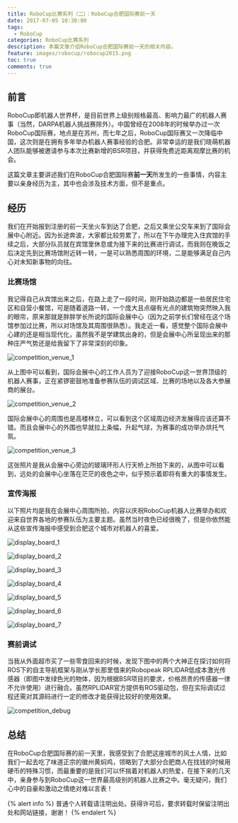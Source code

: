 ```yaml
---
title: RoboCup比赛系列（二）：RoboCup合肥国际赛前一天
date: 2017-07-05 10:30:00
tags:
  - RoboCup
categories: RoboCup比赛系列
description: 本篇文章介绍RoboCup合肥国际赛前一天的相关内容。
feature: images/robocup/robocup2015.png
toc: true
comments: true
---
```


## 前言

RoboCup即机器人世界杯，是目前世界上级别规格最高、影响力最广的机器人赛事（当然，DARPA机器人挑战赛除外）。中国曾经在2008年的时候举办过一次RoboCup国际赛，地点是在苏州，而七年之后，RoboCup国际赛又一次降临中国，这次则是在拥有多年举办机器人赛事经验的合肥。非常幸运的是我们晓萌机器人团队能够被邀请参与本次比赛新增的BSR项目，并获得免费近距离观摩比赛的机会。

这篇文章主要讲述我们在RoboCup合肥国际赛**前一天**所发生的一些事情，内容主要以亲身经历为主，其中也会涉及技术方面，但不是重点。

<!--more-->

## 经历

我们在开始报到注册的前一天坐火车到达了合肥，之后又乘坐公交车来到了国际会展中心附近。因为长途奔波，大家都比较劳累了，所以在下午办理完入住宾馆的手续之后，大部分队员就在宾馆里休息或为接下来的比赛进行调试，而我则在晚饭之后决定先到比赛场馆附近转一转，一是可以熟悉周围的环境，二是能够满足自己内心对未知新事物的向往。

### 比赛场馆

我记得自己从宾馆出来之后，在路上走了一段时间，刚开始路边都是一些居民住宅区和自营小餐馆，可是随着道路一转，一个庞大且点缀有光点的建筑物突然映入我的眼帘，原来那就是胖胖学长所说的国际会展中心（因为之前学长们曾经在这个场馆参加过比赛，所以对场馆及其周围很熟悉）。我走近一看，感觉整个国际会展中心建的还是相当现代化，虽然我不是学建筑出身的，但是会展中心所呈现出来的那种庄严气势还是给我留下了非常深刻的印象。

![competition_venue_1](../../../../../images/hefei/day_1/competition_venue_1.jpg)

从上图中可以看到，国际会展中心的工作人员为了迎接RoboCup这一世界顶级的机器人赛事，正在紧锣密鼓地准备参赛队伍的调试区域、比赛的场地以及各大参展商的展台。

![competition_venue_2](../../../../../images/hefei/day_1/competition_venue_2.jpg)

国际会展中心的周围也是高楼林立，可以看到这个区域周边经济发展得应该还算不错。而且会展中心的外围也早就拉上条幅，升起气球，为赛事的成功举办烘托气氛。

![competition_venue_3](../../../../../images/hefei/day_1/competition_venue_3.jpg)

这张照片是我从会展中心旁边的玻璃环形人行天桥上所拍下来的，从图中可以看到，远处的会展中心坐落在茫茫的夜色之中，似乎预示着即将有重大的事情发生。

### 宣传海报

以下照片均是我在会展中心周围所拍，内容以庆祝RoboCup机器人比赛举办和欢迎来自世界各地的参赛队伍为主要主题。虽然当时夜色已经很晚了，但是你依然能从这些宣传海报中感受到合肥这个城市对机器人的喜爱。

![display_board_1](../../../../../images/hefei/day_1/display_board_1.jpg)

![display_board_2](../../../../../images/hefei/day_1/display_board_2.jpg)

![display_board_3](../../../../../images/hefei/day_1/display_board_3.jpg)

![display_board_4](../../../../../images/hefei/day_1/display_board_4.jpg)

![display_board_5](../../../../../images/hefei/day_1/display_board_5.jpg)

![display_board_6](../../../../../images/hefei/day_1/display_board_6.jpg)

![display_board_7](../../../../../images/hefei/day_1/display_board_7.jpg)

### 赛前调试

当我从外面超市买了一些零食回来的时候，发现下图中的两个大神正在探讨如何将ROS下的自主导航框架与刚从学长那里借来的Robopeak RPLIDAR低成本激光传感器（即图中发绿色光的物体，因为根据BSR项目的要求，价格昂贵的传感器一律不允许使用）进行融合。虽然RPLIDAR官方提供有ROS驱动包，但在实际调试过程还需对其源码进行一定的修改才能获得比较好的使用效果。

![competition_debug](../../../../../images/hefei/day_1/competition_debug.jpg)

## 总结

在RoboCup合肥国际赛的前一天里，我感受到了合肥这座城市的风土人情，比如我们一起去吃了味道正宗的徽州黄焖鸡，领略到了大部分合肥商人在找钱的时候用硬币的特殊习惯，而最重要的是我们可以怀揣着对机器人的热爱，在接下来的几天中，亲身参与到RoboCup这一世界最高级别的机器人比赛之中。毫无疑问，我们心中的自豪和激动之情绝对难以言表！

{% alert info %}
普通个人转载请注明出处。获得许可后，要求转载时保留注明出处和网站链接，谢谢！
{% endalert %}
